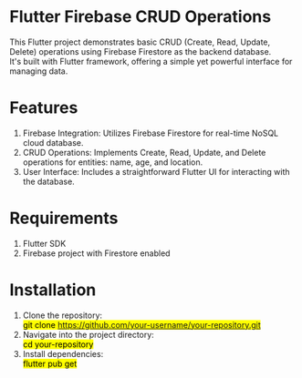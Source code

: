 # Flutter Firebase CRUD Operations
This Flutter project demonstrates basic CRUD (Create, Read, Update, Delete) operations using Firebase Firestore as the backend database. <br>It's built with Flutter framework, offering a simple yet powerful interface for managing data.

# Features
1. Firebase Integration: Utilizes Firebase Firestore for real-time NoSQL cloud database.
2. CRUD Operations: Implements Create, Read, Update, and Delete operations for entities: name, age, and location.
3. User Interface: Includes a straightforward Flutter UI for interacting with the database.
# Requirements
1. Flutter SDK<br>
2. Firebase project with Firestore enabled
# Installation
1. Clone the repository:<br>
<mark> git clone https://github.com/your-username/your-repository.git</mark><br>
2. Navigate into the project directory:<br>
<mark> cd your-repository </mark>
3. Install dependencies:<br>
<mark> flutter pub get </mark>
